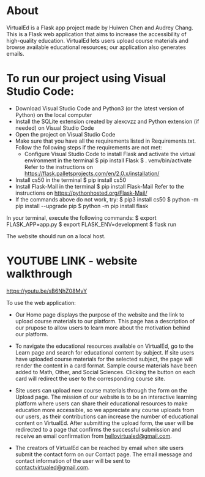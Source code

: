 # About
VirtualEd is a Flask app project made by Huiwen Chen and Audrey Chang. This is a Flask web application that aims to increase the accessibility of high-quality education. VirtualEd lets users upload course materials and browse available educational resources; our application also generates emails.
# To run our project using Visual Studio Code:
 
* Download Visual Studio Code and Python3 (or the latest version of Python) on the local computer
* Install the SQLite extension created by alexcvzz and Python extension (if needed) on Visual Studio Code
* Open the project on Visual Studio Code
* Make sure that you have all the requirements listed in Requirements.txt. Follow the following steps if the requirements are not met: 
    * Configure Visual Studio Code to install Flask and activate the virtual environment in the terminal
        $ pip install Flask
        $ . venv/bin/activate
        Refer to the instructions on https://flask.palletsprojects.com/en/2.0.x/installation/ 
* Install cs50 in the terminal
    $ pip install cs50 
* Install Flask-Mail in the terminal 
    $ pip install Flask-Mail 
    Refer to the instructions on https://pythonhosted.org/Flask-Mail/
* If the commands above do not work, try:
    $ pip3 install cs50
    $ python -m pip install --upgrade pip
    $ python -m pip install flask
 
 In your terminal, execute the following commands:
    $ export FLASK_APP=app.py
    $ export FLASK_ENV=development
    $ flask run
    
The website should run on a local host.

# YOUTUBE LINK - website walkthrough
https://youtu.be/sB6NhZ08MvY


To use the web application:
 
* Our Home page displays the purpose of the website and the link to upload course materials to our platform. This page has a description of our prupose to allow users to learn more about the motivation behind our platform.
 
* To navigate the educational resources available on VirtualEd, go to the Learn page and search for educational content by subject. If site users have uploaded course materials for the selected subject, the page will render the content in a card format. Sample course materials have been added to Math, Other, and Social Sciences. Clicking the button on each card will redirect the user to the corresponding course site.
 
* Site users can upload new course materials through the form on the Upload page. The mission of our website is to be an interactive learning platform where users can share their educational resources to make education more accessible, so we appreciate any course uploads from our users, as their contributions can increase the number of educational content on VirtualEd. After submitting the upload form, the user will be redirected to a page that confirms the successful submission and receive an email confirmation from hellovirtualed@gmail.com.
 
* The creators of VirtualEd can be reached by email when site users submit the contact form on our Contact page. The email message and contact information of the user will be sent to contactvirtualed@gmail.com.
